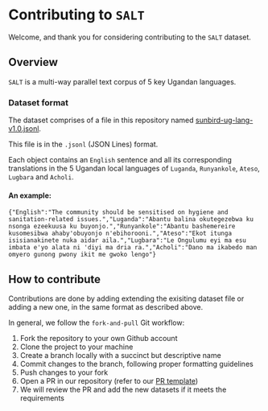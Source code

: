 # Contributing to `SALT`

Welcome, and thank you for considering contributing to the `SALT` dataset.

## Overview
`SALT` is a multi-way parallel text corpus of 5 key Ugandan languages.

### Dataset format
The dataset comprises of a file in this repository named [sunbird-ug-lang-v1.0.jsonl](sunbird-ug-lang-v1.0.jsonl).

This file is in the `.jsonl` (JSON Lines) format.

Each object contains an `English` sentence and all its corresponding translations in the 5 Ugandan local languages of `Luganda`, `Runyankole`, `Ateso`, `Lugbara` and `Acholi`. 

#### An example:

```{"English":"The community should be sensitised on hygiene and sanitation-related issues.","Luganda":"Abantu balina okutegezebwa ku nsonga ezeekuusa ku buyonjo.","Runyankole":"Abantu bashemereire kusomesibwa ahaby'obuyonjo n'ebihorooni.","Ateso":"Ekot itunga isisianakinete nuka aidar aila.","Lugbara":"Le Ongulumu eyi ma esu imbata e'yo alata ni 'diyi ma dria ra.","Acholi":"Dano ma ikabedo man omyero gunong pwony ikit me gwoko lengo"}```

## How to contribute

Contributions are done by adding extending the exisiting dataset file or adding a new one, in the same format as described above.

In general, we follow the `fork-and-pull` Git workflow:
1. Fork the repository to your own Github account
2. Clone the project to your machine
3. Create a branch locally with a succinct but descriptive name
4. Commit changes to the branch, following proper formatting guidelines
6. Push changes to your fork
7. Open a PR in our repository (refer to our [PR template](.github/PULL_REQUEST_TEMPLATE.md))
8. We will review the PR and add the new datasets if it meets the requirements
